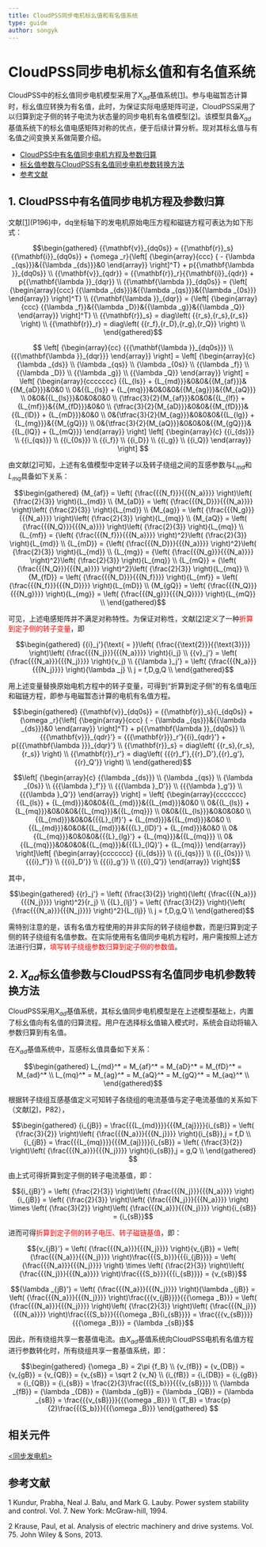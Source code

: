 ```yaml
---
title: CloudPSS同步电机标幺值和有名值系统
type: guide
author: songyk
---
```


# CloudPSS同步电机标幺值和有名值系统

CloudPSS中的标幺值同步电机模型采用了$X_{ad}$基值系统[[1](#Kundur)]。参与电磁暂态计算时，标幺值应转换为有名值，此时，为保证实际电感矩阵可逆，CloudPSS采用了以归算到定子侧的转子电流为状态量的同步电机有名值模型[[2](#Krause)]。该模型具备$X_{ad}$基值系统下的标幺值电感矩阵对称的优点，便于后续计算分析。现对其标幺值与有名值之间变换关系做简要介绍。

* [CloudPSS中有名值同步电机方程及参数归算](#title1)
* [标幺值参数与CloudPSS有名值同步电机参数转换方法](#title2)
* [参考文献](#Reference)


## <span id="title1">1. CloudPSS中有名值同步电机方程及参数归算</span>

文献[[1](#Kundur)](P196)中，dq坐标轴下的发电机原始电压方程和磁链方程可表达为如下形式：

$$\begin{gathered}
  {{\mathbf{v}}_{dq0s}} = {{\mathbf{r}}_s}{{\mathbf{i}}_{dq0s}} + {\omega _r}{\left[ {\begin{array}{ccc}
  { - {\lambda _{qs}}}&{{\lambda _{ds}}}&0 
\end{array}} \right]^T} + p{{\mathbf{\lambda }}_{dq0s}} \\ 
  {{\mathbf{v}}_{qdr}} = {{\mathbf{r}}_r}{{\mathbf{i}}_{qdr}} + p{{\mathbf{\lambda }}_{dqr}} \\ 
  {{\mathbf{\lambda }}_{dq0s}} = {\left[ {\begin{array}{ccc}
  {{\lambda _{ds}}}&{{\lambda _{qs}}}&{{\lambda _{0s}}} 
\end{array}} \right]^T} \\ 
  {{\mathbf{\lambda }}_{dqr}} = {\left[ {\begin{array}{ccc}
  {{\lambda _f}}&{{\lambda _D}}&{{\lambda _g}}&{{\lambda _Q}} 
\end{array}} \right]^T} \\ 
  {{\mathbf{r}}_s} = diag\left( {{r_s},{r_s},{r_s}} \right) \\ 
  {{\mathbf{r}}_r} = diag\left( {{r_f},{r_D},{r_g},{r_Q}} \right) \\ 
\end{gathered}$$

$$
\left[
  {\begin{array}{cc}
  {{{\mathbf{\lambda }}_{dq0s}}} \\ 
  {{{\mathbf{\lambda }}_{dqr}}} 
  \end{array}}
\right] = \left[
  {\begin{array}{c}
    {\lambda _{ds}} \\ 
    {\lambda _{qs}} \\
    {\lambda _{0s}} \\ 
    {{\lambda _f}} \\ 
    {{\lambda _D}} \\ 
    {{\lambda _g}} \\ 
    {{\lambda _Q}} 
  \end{array}}
\right] = \left[
  {\begin{array}{ccccccc}
    {{L_{ls}} + {L_{md}}}&0&0&{{M_{af}}}&{{M_{aD}}}&0&0 \\ 
    0&{{L_{ls}} + {L_{mq}}}&0&0&0&{{M_{ag}}}&{{M_{aQ}}} \\ 
    0&0&{{L_{ls}}}&0&0&0&0 \\ 
    {\tfrac{3}{2}{M_{af}}}&0&0&{{L_{lf}} + {L_{mf}}}&{{M_{fD}}}&0&0 \\ 
    {\tfrac{3}{2}{M_{aD}}}&0&0&{{M_{fD}}}&{{L_{lD}} + {L_{mD}}}&0&0 \\ 
    0&{\tfrac{3}{2}{M_{ag}}}&0&0&0&{{L_{lg}} + {L_{mg}}}&{{M_{gQ}}} \\ 
    0&{\tfrac{3}{2}{M_{aQ}}}&0&0&0&{{M_{gQ}}}&{{L_{lQ}} + {L_{mQ}}} 
  \end{array}}
\right] \left[
  {\begin{array}{c}
    {{i_{ds}}} \\ 
    {{i_{qs}}} \\ 
    {{i_{0s}}} \\ 
    {{i_f}} \\ 
    {{i_D}} \\ 
    {{i_g}} \\ 
    {{i_Q}} 
  \end{array}}
\right]
$$

由文献[[2](#Krause)]可知，上述有名值模型中定转子以及转子绕组之间的互感参数与$L_{md}$和$L_{mq}$具备如下关系：

$$\begin{gathered}
  {M_{af}} = \left( {\frac{{{N_f}}}{{{N_a}}}} \right)\left( {\frac{2}{3}} \right){L_{md}} \\ 
  {M_{aD}} = \left( {\frac{{{N_D}}}{{{N_a}}}} \right)\left( {\frac{2}{3}} \right){L_{md}} \\ 
  {M_{ag}} = \left( {\frac{{{N_g}}}{{{N_a}}}} \right)\left( {\frac{2}{3}} \right){L_{mq}} \\ 
  {M_{aQ}} = \left( {\frac{{{N_Q}}}{{{N_a}}}} \right)\left( {\frac{2}{3}} \right){L_{mq}} \\ 
  {L_{mf}} = {\left( {\frac{{{N_f}}}{{{N_a}}}} \right)^2}\left( {\frac{2}{3}} \right){L_{md}} \\ 
  {L_{mD}} = {\left( {\frac{{{N_D}}}{{{N_a}}}} \right)^2}\left( {\frac{2}{3}} \right){L_{md}} \\ 
  {L_{mg}} = {\left( {\frac{{{N_g}}}{{{N_a}}}} \right)^2}\left( {\frac{2}{3}} \right){L_{mq}} \\ 
  {L_{mQ}} = {\left( {\frac{{{N_Q}}}{{{N_a}}}} \right)^2}\left( {\frac{2}{3}} \right){L_{mq}} \\ 
  {M_{fD}} = \left( {\frac{{{N_D}}}{{{N_f}}}} \right){L_{mf}} = \left( {\frac{{{N_f}}}{{{N_D}}}} \right){L_{mD}} \\ 
  {M_{gQ}} = \left( {\frac{{{N_Q}}}{{{N_g}}}} \right){L_{mg}} = \left( {\frac{{{N_g}}}{{{N_Q}}}} \right){L_{mQ}} \\ 
\end{gathered}$$

可见，上述电感矩阵并不满足对称特性。为保证对称性，文献[[2](#Krause)]定义了一种<font color=#FF0000>折算到定子侧的转子变量</font>，即

$$\begin{gathered}
  {{i}_j'}{\text{ = }}\left( {\frac{{\text{2}}}{{\text{3}}}} \right)\left( {\frac{{{N_j}}}{{{N_a}}}} \right){i_j} \\ 
  {{v}_j'} = \left( {\frac{{{N_a}}}{{{N_j}}}} \right){v_j} \\ 
  {{\lambda }_j'} = \left( {\frac{{{N_a}}}{{{N_j}}}} \right){\lambda _j} \\ 
  j = f,D,g,Q \\ 
\end{gathered}$$

用上述变量替换原始电机方程中的转子变量，可得到“折算到定子侧”的有名值电压和磁链方程，即参与电磁暂态计算的电机有名值方程。

$$\begin{gathered}
  {{\mathbf{v}}_{dq0s}} = {{\mathbf{r}}_s}{i_{dq0s}} + {\omega _r}{\left[ {\begin{array}{ccc}
  { - {\lambda _{qs}}}&{{\lambda _{ds}}}&0 
\end{array}} \right]^T} + p{{\mathbf{\lambda }}_{dq0s}} \\ 
  {{{\mathbf{v}}}_{qdr}'} = {{{\mathbf{r}}}_r'}{{i}_{qdr}'} + p{{{\mathbf{\lambda }}}_{dqr}'} \\ 
  {{\mathbf{r}}_s} = diag\left( {{r_s},{r_s},{r_s}} \right) \\ 
  {{\mathbf{r}}_r'} = diag\left( {{{r}_f'},{{r}_D'},{{r}_g'},{{r}_Q'}} \right) \\ 
\end{gathered}$$

$$\left[
  {\begin{array}{c}
    {{\lambda _{ds}}} \\
    {\lambda _{qs}} \\
    {\lambda _{0s}} \\
    {{{\lambda }_f'}} \\ 
    {{{\lambda }_D'}} \\ 
    {{{\lambda }_g'}} \\ 
    {{{\lambda }_Q'}} 
  \end{array}}
\right] = \left[
  {\begin{array}{ccccccc}
    {{L_{ls}} + {L_{md}}}&0&0&{{L_{md}}}&{{L_{md}}}&0&0 \\ 
    0&{{L_{ls}} + {L_{mq}}}&0&0&0&{{L_{mq}}}&{{L_{mq}}} \\ 
    0&0&{{L_{ls}}}&0&0&0&0 \\ 
    {{L_{md}}}&0&0&{{{L}_{lf}'} + {L_{md}}}&{{L_{md}}}&0&0 \\ 
    {{L_{md}}}&0&0&{{L_{md}}}&{{{L}_{lD}'} + {L_{md}}}&0&0 \\ 
    0&{{L_{mq}}}&0&0&0&{{{L}_{lg}'} + {L_{mq}}}&{{L_{mq}}} \\ 
    0&{{L_{mq}}}&0&0&0&{{L_{mq}}}&{{{L}_{lQ}'} + {L_{mq}}} 
\end{array}} \right]\left[ {\begin{array}{ccccccc}
  {{i_{ds}}} \\ 
  {{i_{qs}}} \\ 
  {{i_{0s}}} \\ 
  {{{i}_f'}} \\ 
  {{{i}_D'}} \\ 
  {{{i}_g'}} \\ 
  {{{i}_Q'}} 
\end{array}} \right]$$

其中，

$$\begin{gathered}
  {{r}_j'} = \left( {\frac{3}{2}} \right){\left( {\frac{{{N_a}}}{{{N_j}}}} \right)^2}{r_j} \\ 
  {{L}_{lj}'} = \left( {\frac{3}{2}} \right){\left( {\frac{{{N_a}}}{{{N_j}}}} \right)^2}{L_{lj}} \\ 
  j = f,D,g,Q \\ 
\end{gathered}$$

需特别注意的是，该有名值方程使用的并非实际的转子绕组参数，而是归算到定子侧的转子绕组有名值参数。在实际使用有名值同步电机方程时，用户需按照上述方法进行归算，<font color=#FF0000>填写转子绕组参数归算到定子侧的参数值</font>。

## <span id="title1">2. $X_{ad}$标幺值参数与CloudPSS有名值同步电机参数转换方法</span>

CloudPSS采用$X_{ad}$基值系统，其标幺值同步电机模型是在上述模型基础上，内置了标幺值向有名值的归算流程。用户在选择标幺值输入模式时，系统会自动将输入参数归算到有名值。

在$X_{ad}$基值系统中，互感标幺值具备如下关系：

$$\begin{gathered}
  L_{md}^* = M_{af}^* = M_{aD}^* = M_{fD}^* = M_{ad}^* \\
  L_{mq}^* = M_{ag}^* = M_{aQ}^* = M_{gQ}^* = M_{aq}^* \\ 
\end{gathered}$$

根据转子绕组互感基值定义可知转子各绕组的电流基值与定子电流基值的关系如下（文献[[2](#Krause)]，P82），

$$\begin{gathered}
  {i_{jB}} = \frac{{{L_{md}}}}{{{M_{aj}}}}{i_{sB}} = \left( {\frac{3}{2}} \right)\left( {\frac{{{N_a}}}{{{N_j}}}} \right){i_{sB}},j = f,D \\
  {i_{jB}} = \frac{{{L_{mq}}}}{{{M_{aj}}}}{i_{sB}} = \left( {\frac{3}{2}} \right)\left( {\frac{{{N_a}}}{{{N_j}}}} \right){i_{sB}},j = g,Q \\ 
\end{gathered} $$

由上式可得折算到定子侧的转子电流基值，即：

$${i_{jB}'} = \left( {\frac{2}{3}} \right)\left( {\frac{{{N_j}}}{{{N_a}}}} \right){i_{jB}} = \left( {\frac{2}{3}} \right)\left( {\frac{{{N_j}}}{{{N_a}}}} \right) \times \left( {\frac{3}{2}} \right)\left( {\frac{{{N_a}}}{{{N_j}}}} \right){i_{sB}} = {i_{sB}}$$

进而可得<font color=#FF0000>折算到定子侧的转子电压、转子磁链基值</font>，即：

$${v_{jB}'} = \left( {\frac{{{N_a}}}{{{N_j}}}} \right){v_{jB}} = \left( {\frac{{{N_a}}}{{{N_j}}}} \right)\frac{{{S_b}}}{{{i_{jB}}}} = \left( {\frac{{{N_a}}}{{{N_j}}}} \right) \times \left( {\frac{2}{3}} \right)\left( {\frac{{{N_j}}}{{{N_a}}}} \right)\frac{{{S_b}}}{{{i_{sB}}}} = {v_{sB}}$$

$${\lambda _{jB}'} = \left( {\frac{{{N_a}}}{{{N_j}}}} \right){\lambda _{jB}} = \left( {\frac{{{N_a}}}{{{N_j}}}} \right)\frac{{{v_{jB}}}}{{{\omega _B}}} = \left( {\frac{{{N_a}}}{{{N_j}}}} \right)\left( {\frac{2}{3}} \right)\left( {\frac{{{N_j}}}{{{N_a}}}} \right)\frac{{{S_b}}}{{{\omega _B}{i_{sB}}}} = \frac{{{v_{sB}}}}{{{\omega _B}}} = {\lambda _{sB}}$$

因此，所有绕组共享一套基值电流。由$X_{ad}$基值系统向CloudPSS电机有名值方程进行参数转化时，所有绕组共享一套基值系统，即：

$$\begin{gathered}
  {\omega _B} = 2\pi {f_B} \\
  {v_{fB}} = {v_{DB}} = {v_{gB}} = {v_{QB}} = {v_{sB}} = \sqrt 2 {v_N} \\
  {i_{fB}} = {i_{DB}} = {i_{gB}} = {i_{QB}} = {i_{sB}} = \frac{2}{3}\frac{{{S_b}}}{{{v_{sB}}}} \\
  {\lambda _{fB}} = {\lambda _{DB}} = {\lambda _{gB}} = {\lambda _{QB}} = {\lambda _{sB}} = \frac{{{v_{sB}}}}{{{\omega _B}}} \\
  {T_B} = \frac{p}{2}\frac{{{S_b}}}{{{\omega _B}}}
  \end{gathered}
$$

## 相关元件
[<同步发电机>](<test link>)

## <span id="Reference">参考文献</span>


1 <span id="Kundur">Kundur, Prabha, Neal J. Balu, and Mark G. Lauby. Power system stability and control. Vol. 7. New York: McGraw-hill, 1994.</span>

2 <span id="Krause">Krause, Paul, et al. Analysis of electric machinery and drive systems. Vol. 75. John Wiley & Sons, 2013.</span>